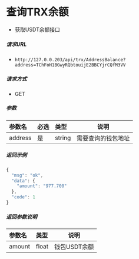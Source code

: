 # 查询TRX余额


- 获取USDT余额接口

##### 请求URL
- ` http://127.0.0.203/api/trx/AddressBalance?address=TChFoH1BGwyRQbtouijE2BBCYjrCQfM3VV `
  
##### 请求方式
- GET 

##### 参数

|参数名|必选|类型|说明|
|:----    |:---|:----- |-----   |
|address |是  |string |需要查询的钱包地址   |

##### 返回示例 

```js
{
  "msg": "ok",
  "data": {
    "amount": "977.700"
  },
  "code": 1
}
```

##### 返回参数说明 

|参数名|类型|说明|
|:-----  |:-----|-----                           |
|amount |float   |钱包USDT余额 |

